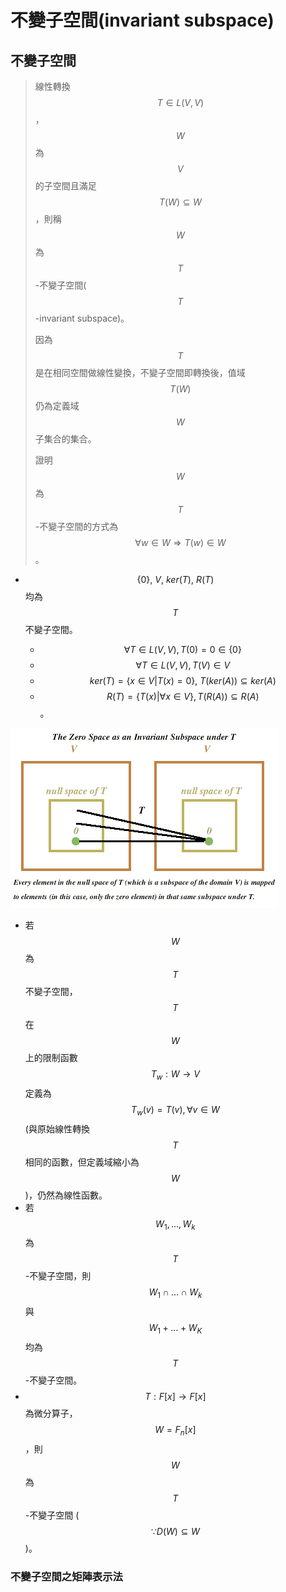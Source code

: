 # 不變子空間\(invariant subspace\)

## 不變子空間

> 線性轉換$$T \in L(V,V)$$，$$ W$$為$$V$$的子空間且滿足$$T(W) \subseteq W$$，則稱$$W$$為$$T$$-不變子空間\($$T$$-invariant subspace\)。
>
>  因為$$T$$是在相同空間做線性變換，不變子空間即轉換後，值域$$T(W)$$仍為定義域$$W$$子集合的集合。
>
> 證明$$W$$為$$T$$-不變子空間的方式為$$\forall w \in W \Rightarrow T(w) \in W$$。

* $$\{0\}, ~V, ~ker(T), ~R(T)$$ 均為$$T$$不變子空間。

  * $$\forall T \in L(V,V), T(0)=0∈\{0\}$$
  * $$\forall T \in L(V,V), T(V) \in V$$
  * $$ker⁡(T)=\{x \in V|T(x)=0\}, ~ T(ker⁡(A)) \subseteq ker⁡(A)$$
  * $$R(T)=\{T(x)| \forall x \in V\}, T(R(A)) \subseteq R(A)$$。





![&#x5E38;&#x898B;&#x4E0D;&#x8B8A;&#x5B50;&#x7A7A;&#x9593;](../../.gitbook/assets/invariant-subspace-min.png)

* 若$$W$$為$$T$$不變子空間，$$T$$在$$W$$上的限制函數$$T_w:W \rightarrow V$$定義為$$T_w (v)=T(v),  \forall v \in W$$\(與原始線性轉換$$T$$相同的函數，但定義域縮小為$$W$$\)，仍然為線性函數。
* 若$$W_1,\dots,W_k$$ 為$$T$$-不變子空間，則$$W_1\cap \dots \cap W_k$$ 與$$W_1+\dots+W_K$$ 均為$$T$$-不變子空間。
* $$T:F[x] \rightarrow F[x]$$為微分算子，$$W=F_n [x]$$，則$$W$$為$$T$$-不變子空間 \($$∵D(W)\subseteq W$$\)。

### 不變子空間之矩陣表示法

### 





